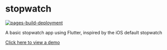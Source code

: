 # stopwatch

[![pages-build-deployment](https://github.com/ArAmM7/stopwatch/actions/workflows/pages/pages-build-deployment/badge.svg)](https://github.com/ArAmM7/stopwatch/actions/workflows/pages/pages-build-deployment)

A basic stopwatch app using Flutter, inspired by the iOS default stopwatch

[Click here to view a demo](https://aramm7.github.io/stopwatch/)
